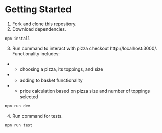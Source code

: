 # Getting Started
1. Fork and clone this repository.
2. Download dependencies.
```bash
npm install
```
3. Run command to interact with pizza checkout http://localhost:3000/. Functionality includes:
- - choosing a pizza, its toppings, and size
- - adding to basket functionality
- - price calculation based on pizza size and number of toppings selected
```bash
npm run dev
```
4. Run command for tests.
```bash
npm run test
```